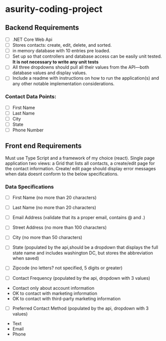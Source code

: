 # asurity-coding-project

## Backend Requirements
- [ ] .NET Core Web Api
- [ ] Stores contacts: create, edit, delete, and sorted.
- [ ] in memory database with 10 entries pre loaded.
- [ ] Set up so that controllers and database access can be easily unit tested. **It is not necessary to write any unit tests**
- [ ] All three dropdowns should pull all their values from the API—both database values and display values.
- [ ] Include a readme with instructions on how to run the application(s) and any other notable implementation considerations.

### Contact Data Points: 
- [ ] First Name
- [ ] Last Name
- [ ] City
- [ ] State
- [ ] Phone Number

## Front end Requirements
Must use Type Script and a framework of my choice (react).
Single page application
two views: a Grid that lists all contacts, a create/edit page for the contact information.
Create/ edit page should display error messages when data doesnt conform to the below specifications.

### Data Specifications
- [ ] First Name (no more than 20 characters)
- [ ] Last Name  (no more than 20 characters)
- [ ] Email Address (validate that its a proper email, contains @ and .)

- [ ] Street Address (no more than 100 characters)
- [ ] City (no more than 50 characters)
- [ ] State (populated by the api,should be a dropdown that displays the full state name and includes washington DC, but stores the abbreviation when saved)
- [ ] Zipcode (no letters? not specified, 5 digits or greater)

- [ ] Contact Frequency (populated by the api, dropdown with 3 values)
- Contact only about account information
- OK to contact with marketing information
- OK to contact with third-party marketing information

- [ ] Preferred Contact Method (populated by the api, dropdown with 3 values)
- Text
- Email
- Phone
